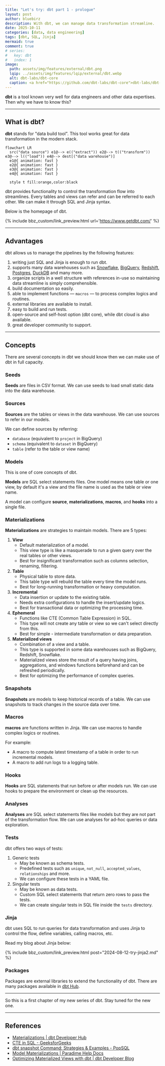 ```yaml
---
title: "Let's try: dbt part 1 - prologue"
layout: post
author: bluebirz
description: With dbt, we can manage data transformation streamline.
date: 2025-10-11
categories: [data, data engineering]
tags: [dbt, SQL, Jinja]
mermaid: true
comment: true
# series:
#   key: dbt
#   index: 1
image:
  path: assets/img/features/external/dbt.png
  lqip: ../assets/img/features/lqip/external/dbt.webp
  alt: dbt-labs/dbt-core
  caption: <a href="https://github.com/dbt-labs/dbt-core">dbt-labs/dbt-core</a>
---
```


<!-- {% include bbz_custom/expand_series.html key=page.series.key index=page.series.index %} -->

**dbt** is a tool known very well for data engineers and other data expertises. Then why we have to know this?

---

## What is dbt?

**dbt** stands for "data build tool". This tool works great for data transformation in the modern stack.

```mermaid
flowchart LR 
  src("data source") e1@--> e(("extract")) e2@--> t(("transform")) e3@--> l(("load")) e4@--> dest[("data warehouse")]
  e1@{ animation: fast }
  e2@{ animation: fast }
  e3@{ animation: fast }
  e4@{ animation: fast }

  style t fill:orange,color:black
```

dbt provides functionality to control the transformation flow into streamlines. Every tables and views can refer and can be referred to each other. We can make it through SQL and Jinja syntax.

Below is the homepage of dbt.

{% include bbz_custom/link_preview.html url='<https://www.getdbt.com/>' %}

---

## Advantages

dbt allows us to manage the pipelines by the following features:

1. writing just SQL and Jinja is enough to run dbt.
1. supports many data warehouses such as [Snowflake](https://www.snowflake.com/), [BigQuery](https://cloud.google.com/bigquery), [Redshift](https://aws.amazon.com/redshift/), [Postgres](https://www.postgresql.org/), [DuckDB](https://duckdb.org/) and many more.
1. organize scripts in a well structure with references in-use so maintaining data streamline is simply comprehensible.
1. build documentation so easily.
1. able to implement functions — `macros` — to process complex logics and routines.
1. external libraries are available to install.
1. easy to build and run tests.
1. open-source and self-host option (dbt core), while dbt cloud is also available.
1. great developer community to support.

---

## Concepts

There are several concepts in dbt we should know then we can make use of dbt in full capacity.

### <i class="fa-solid fa-file-lines"></i> Seeds

**Seeds** are files in CSV format. We can use seeds to load small static data into the data warehouse.

### <i class="fa-solid fa-database"></i> Sources

**Sources** are the tables or views in the data warehouse. We can use sources to refer in our models.

We can define sources by referring:

- `database` (equivalent to `project` in BigQuery)
- `schema` (equivalent to `dataset` in BigQuery)
- `table` (refer to the table or view name)

### <i class="fa-solid fa-hexagon-nodes"></i> Models

This is one of core concepts of dbt.

**Models** are SQL select statements files. One model means one table or one view, by default it's a view and the file name is used as the table or view name.

A model can configure **source**, **materializations**, **macros**, and **hooks** into a single file.

### <i class="fa-solid fa-cubes-stacked"></i> Materializations

**Materializations** are strategies to maintain models. There are 5 types:

1. **View**
    - Default materialization of a model.
    - This view type is like a masquerade to run a given query over the real tables or other views.
    - Best for insignificant transformation such as columns selection, renaming, filtering.
1. **Table**
    - Physical table to store data.
    - This table type will rebuild the table every time the model runs.
    - Best for long-running transformation or heavy computation.
1. **Incremental**
    - Data insertion or update to the existing table.
    - Needs extra configurations to handle the insert/update logics.
    - Best for transactional data or optimizing the processing time.
1. **Ephemeral**
    - Functions like CTE (Common Table Expression) in SQL.
    - This type will not create any table or view so we can't select directly from this.
    - Best for simple - intermediate transformation or data preparation.
1. **Materialized views**
    - Combination of a view and a table.
    - This type is supported in some data warehouses such as BigQuery, Redshift, Snowflake.
    - Materialized views store the result of a query having joins, aggregations, and windows functions beforehand and can be refreshed periodically.
    - Best for optimizing the performance of complex queries.

### <i class="fa-solid fa-camera"></i> Snapshots

**Snapshots** are models to keep historical records of a table. We can use snapshots to track changes in the source data over time.

### <i class="fa-solid fa-gears"></i> Macros

**macros** are functions written in Jinja. We can use macros to handle complex logics or routines.

For example:

- A macro to compute latest timestamp of a table in order to run incremental models.
- A macro to add run logs to a logging table.

### <i class="fa-solid fa-toggle-on"></i> Hooks

**Hooks** are SQL statements that run before or after models run. We can use hooks to prepare the environment or clean up the resources.

### <i class="fa-solid fa-magnifying-glass-chart"></i> Analyses

**Analyses** are SQL select statements files like models but they are not part of the transformation flow. We can use analyses for ad-hoc queries or data exploration.

### <i class="fa-solid fa-vial-circle-check"></i> Tests

dbt offers two ways of tests:

1. Generic tests
    - May be known as schema tests.
    - Predefined tests such as `unique`, `not_null`, `accepted_values`, `relationships` and more.
    - We can configure these tests in a YAML file.
1. Singular tests
    - May be known as data tests.
    - Custom SQL select statements that return zero rows to pass the tests.
    - We can create singular tests in SQL file inside the `tests` directory.

### <i class="fa-solid fa-paintbrush"></i> Jinja

dbt uses SQL to run queries for data transformation and uses Jinja to control the flow, define variables, calling macros, etc.

Read my blog about Jinja below:

{% include bbz_custom/link_preview.html post="2024-08-12-try-jinja2.md" %}

### <i class="fa-solid fa-cart-shopping"></i> Packages

Packages are external libraries to extend the functionality of dbt. There are many packages available in [dbt Hub](https://hub.getdbt.com/).

---

So this is a first chapter of my new series of dbt. Stay tuned for the new one.

---

## References

- [Materializations \| dbt Developer Hub](https://docs.getdbt.com/docs/build/materializations)
- [CTE in SQL - GeeksforGeeks](https://www.geeksforgeeks.org/sql/cte-in-sql/)
- [dbt snapshot Command: Strategies & Examples - PopSQL](https://popsql.com/learn-dbt/dbt-snapshot)
- [Model Materializations \| Paradime Help Docs](https://docs.paradime.io/app-help/concepts/dbt-fundamentals/model-materializations)
- [Optimizing Materialized Views with dbt \| dbt Developer Blog](https://docs.getdbt.com/blog/announcing-materialized-views)
